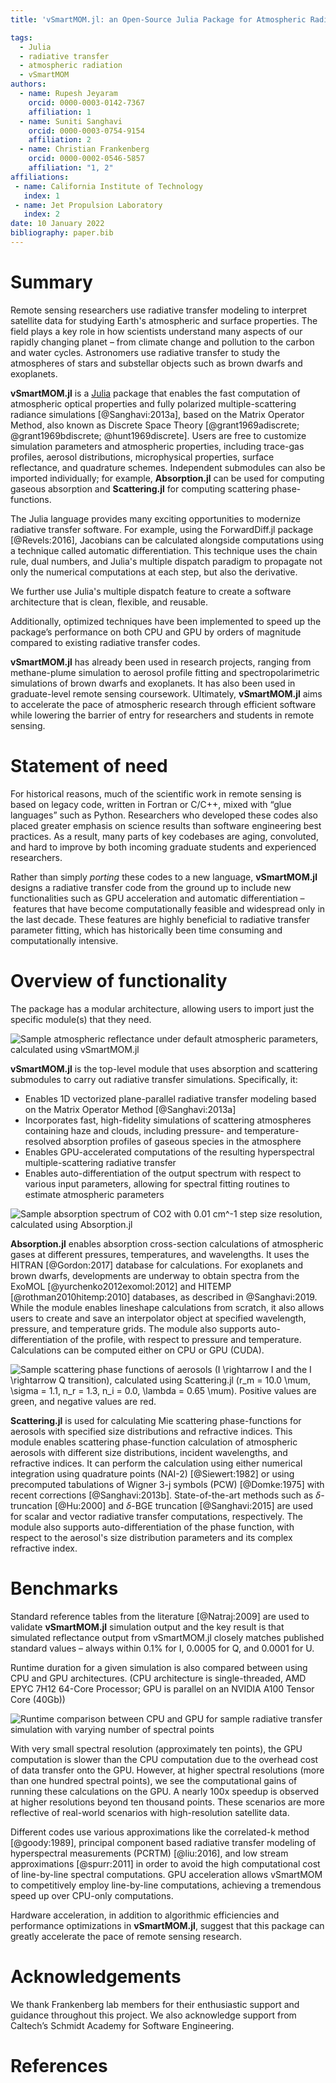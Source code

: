 ```yaml
---
title: 'vSmartMOM.jl: an Open-Source Julia Package for Atmospheric Radiative Transfer and Remote Sensing Tools'

tags:
  - Julia
  - radiative transfer
  - atmospheric radiation
  - vSmartMOM
authors:
  - name: Rupesh Jeyaram
    orcid: 0000-0003-0142-7367
    affiliation: 1
  - name: Suniti Sanghavi 
    orcid: 0000-0003-0754-9154
    affiliation: 2
  - name: Christian Frankenberg
    orcid: 0000-0002-0546-5857
    affiliation: "1, 2"
affiliations:
 - name: California Institute of Technology 
   index: 1
 - name: Jet Propulsion Laboratory 
   index: 2
date: 10 January 2022
bibliography: paper.bib
---
```


# Summary

Remote sensing researchers use radiative transfer modeling to interpret satellite data for studying Earth's atmospheric and surface properties. The field plays a key role in how scientists understand many aspects of our rapidly changing planet – from climate change and pollution to the carbon and water cycles. Astronomers use radiative transfer to study the atmospheres of stars and substellar objects such as brown dwarfs and exoplanets. 

**vSmartMOM.jl** is a [Julia](https://julialang.org) package that enables the fast computation of atmospheric optical properties and fully polarized multiple-scattering radiance simulations [@Sanghavi:2013a], based on the Matrix Operator Method, also known as Discrete Space Theory [@grant1969adiscrete; @grant1969bdiscrete; @hunt1969discrete]. Users are free to customize simulation parameters and atmospheric properties, including trace-gas profiles, aerosol distributions, microphysical properties, surface reflectance, and quadrature schemes. Independent submodules can also be imported individually; for example, **Absorption.jl** can be used for computing gaseous absorption and **Scattering.jl** for computing scattering phase-functions. 

The Julia language provides many exciting opportunities to modernize radiative transfer software. For example, using the ForwardDiff.jl package [@Revels:2016], Jacobians can be calculated alongside computations using a technique called automatic differentiation. This technique uses the chain rule, dual numbers, and Julia's multiple dispatch paradigm to propagate not only the numerical computations at each step, but also the derivative. 

We further use Julia's multiple dispatch feature to create a software architecture that is clean, flexible, and reusable. 

Additionally, optimized techniques have been implemented to speed up the package’s performance on both CPU and GPU by orders of magnitude compared to existing radiative transfer codes. 

**vSmartMOM.jl** has already been used in research projects, ranging from methane-plume simulation to aerosol profile fitting and spectropolarimetric simulations of brown dwarfs and exoplanets. It has also been used in graduate-level remote sensing coursework. Ultimately, **vSmartMOM.jl** aims to accelerate the pace of atmospheric research through efficient software while lowering the barrier of entry for researchers and students in remote sensing. 

# Statement of need

For historical reasons, much of the scientific work in remote sensing is based on legacy code, written in Fortran or C/C++, mixed with “glue languages” such as Python. Researchers who developed these codes also placed greater emphasis on science results than software engineering best practices. As a result, many parts of key codebases are aging, convoluted, and hard to improve by both incoming graduate students and experienced researchers. 

Rather than simply *porting* these codes to a new language, **vSmartMOM.jl** designs a radiative transfer code from the ground up to include new functionalities such as GPU acceleration and automatic differentiation – features that have become computationally feasible and widespread only in the last decade. These features are highly beneficial to radiative transfer parameter fitting, which has historically been time consuming and computationally intensive. 

# Overview of functionality

The package has a modular architecture, allowing users to import just the specific module(s) that they need.

![Sample atmospheric reflectance under default atmospheric parameters, calculated using vSmartMOM.jl](joss_1.png)

**vSmartMOM.jl** is the top-level module that uses absorption and scattering submodules to carry out radiative transfer simulations. Specifically, it: 

- Enables 1D vectorized plane-parallel radiative transfer modeling based on the Matrix Operator Method [@Sanghavi:2013a]
- Incorporates fast, high-fidelity simulations of scattering atmospheres containing haze and clouds, including pressure- and temperature-resolved absorption profiles of gaseous species in the atmosphere
- Enables GPU-accelerated computations of the resulting hyperspectral multiple-scattering radiative transfer
- Enables auto-differentiation of the output spectrum with respect to various input parameters, allowing for spectral fitting routines to estimate atmospheric parameters

![Sample absorption spectrum of CO2 with 0.01 cm^-1 step size resolution, calculated using Absorption.jl](joss_2.png)

**Absorption.jl** enables absorption cross-section calculations of atmospheric gases at different pressures, temperatures, and wavelengths. It uses the HITRAN [@Gordon:2017] database for calculations. For exoplanets and brown dwarfs, developments are underway to obtain spectra from the ExoMOL [@yurchenko2012exomol:2012] and HITEMP [@rothman2010hitemp:2010] databases, as described in @Sanghavi:2019. While the module enables lineshape calculations from scratch, it also allows users to create and save an interpolator object at specified wavelength, pressure, and temperature grids. The module also supports auto-differentiation of the profile, with respect to pressure and temperature. Calculations can be computed either on CPU or GPU (CUDA).

![Sample scattering phase functions of aerosols (I $\rightarrow$ I and the I $\rightarrow$ Q transition), calculated using Scattering.jl ($r_m$ = 10.0 $\mu$m, $\sigma$ = 1.1, $n_r$ = 1.3, $n_i$ = 0.0, $\lambda$ = 0.65 $\mu$m). Positive values are <span style="color:green">*green*</span>, and negative values are <span style="color:red">*red*</span>. ](joss_3.png)

**Scattering.jl** is used for calculating Mie scattering phase-functions for aerosols with specified size distributions and refractive indices. This module enables scattering phase-function calculation of atmospheric aerosols with different size distributions, incident wavelengths, and refractive indices. It can perform the calculation using either numerical integration using quadrature points (NAI-2) [@Siewert:1982] or using precomputed tabulations of Wigner 3-j symbols (PCW) [@Domke:1975] with recent corrections [@Sanghavi:2013b]. State-of-the-art methods such as $\delta$-truncation [@Hu:2000] and $\delta$-BGE truncation [@Sanghavi:2015] are used for scalar and vector radiative transfer computations, respectively. The module also supports auto-differentiation of the phase function, with respect to the aerosol's size distribution parameters and its complex refractive index. 

# Benchmarks

Standard reference tables from the literature [@Natraj:2009] are used to validate **vSmartMOM.jl** simulation output and the key result is that simulated reflectance output from vSmartMOM.jl closely matches published standard values – always within 0.1% for I, 0.0005 for Q, and 0.0001 for U. 

Runtime duration for a given simulation is also compared between using CPU and GPU architectures. (CPU architecture is single-threaded, AMD EPYC 7H12 64-Core Processor; GPU is parallel on an NVIDIA A100 Tensor Core (40Gb))

![Runtime comparison between CPU and GPU for sample radiative transfer simulation with varying number of spectral points](agu_4.png)

With very small spectral resolution (approximately ten points), the GPU computation is slower than the CPU computation due to the overhead cost of data transfer onto the GPU. However, at higher spectral resolutions (more than one hundred spectral points), we see the computational gains of running these calculations on the GPU. A nearly 100x speedup is observed at higher resolutions beyond ten thousand points. These scenarios are more reflective of real-world scenarios with high-resolution satellite data. 

Different codes use various approximations like the correlated-k method [@goody:1989], principal component based radiative transfer modeling of hyperspectral measurements (PCRTM) [@liu:2016], and low stream approximations [@spurr:2011] in order to avoid the high computational cost of line-by-line spectral computations. GPU acceleration allows vSmartMOM to competitively employ line-by-line computations, achieving a tremendous speed up over CPU-only computations.

Hardware acceleration, in addition to algorithmic efficiencies and performance optimizations in **vSmartMOM.jl**, suggest that this package can greatly accelerate the pace of remote sensing research. 

# Acknowledgements

We thank Frankenberg lab members for their enthusiastic support and guidance throughout this project. We also acknowledge support from Caltech’s Schmidt Academy for Software Engineering.

<div style="page-break-after: always;"></div>

# References